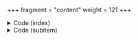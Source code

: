 +++
fragment = "content"
weight = 121
+++

<details><summary>Code (index)</summary>

```
+++
fragment = "items"
#disabled = false
date = "2017-10-04"
weight = 120
background = "secondary"

title = "Items Fragment with no content"
subtitle= "Column based items with icons"
#title_align = "left" # Default is center, can be left, right or center
+++
```
</details>

<details>
<summary>Code (subitem)</summary>
```
+++
weight = 10
#disabled = true

[asset]
  icon = "fas fa-random"
  url = "#"
+++
```
</details>

